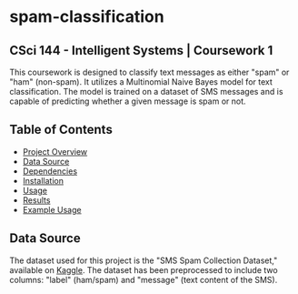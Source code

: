# spam-classification
## CSci 144 - Intelligent Systems | Coursework 1

This coursework is designed to classify text messages as either "spam" or "ham" (non-spam). It utilizes a Multinomial Naive Bayes model for text classification. The model is trained on a dataset of SMS messages and is capable of predicting whether a given message is spam or not.

## Table of Contents

- [Project Overview](#project-overview)
- [Data Source](#data-source)
- [Dependencies](#dependencies)
- [Installation](#installation)
- [Usage](#usage)
- [Results](#results)
- [Example Usage](#example-usage)

## Data Source

The dataset used for this project is the "SMS Spam Collection Dataset," available on [Kaggle](https://www.kaggle.com/datasets/uciml/sms-spam-collection-dataset). The dataset has been preprocessed to include two columns: "label" (ham/spam) and "message" (text content of the SMS).
